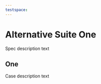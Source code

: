 ```yaml
---
testspace:
---
```

Alternative Suite One
=====================
Spec description text

One
----------------
Case description text